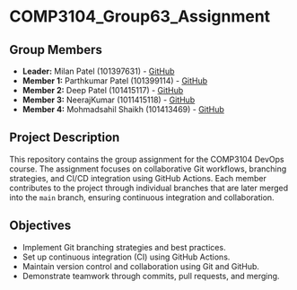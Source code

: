 # COMP3104_Group63_Assignment

## Group Members
- **Leader:** Milan Patel (101397631) - [GitHub](https://github.com/Milan-p23)
- **Member 1:** Parthkumar Patel (101399114) - [GitHub](https://github.com/Parth-2601)
- **Member 2:** Deep Patel (101415117) - [GitHub](https://github.com/Deeppatel91)
- **Member 3:** NeerajKumar (1011415118) - [GitHub](https://github.com/NeerajBudhiraja1807)
- **Member 4:** Mohmadsahil Shaikh (101413469) - [GitHub](https://github.com/sahils777)

## Project Description
This repository contains the group assignment for the COMP3104 DevOps course. The assignment focuses on collaborative Git workflows, branching strategies, and CI/CD integration using GitHub Actions. Each member contributes to the project through individual branches that are later merged into the `main` branch, ensuring continuous integration and collaboration.

## Objectives
- Implement Git branching strategies and best practices.
- Set up continuous integration (CI) using GitHub Actions.
- Maintain version control and collaboration using Git and GitHub.
- Demonstrate teamwork through commits, pull requests, and merging.
